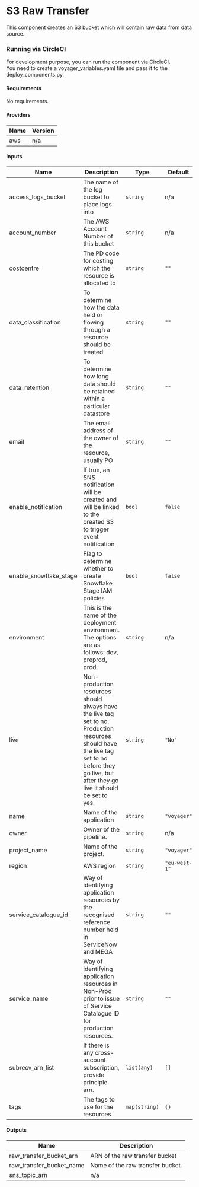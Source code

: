 # S3 Raw Transfer

This component creates an S3 bucket which will contain raw data from data source.

### Running via CircleCI

For development purpose, you can run the component via CircleCI.  
You need to create a voyager\_variables.yaml file and pass it to the deploy\_components.py.

#### Requirements

No requirements.

#### Providers

| Name | Version |
|------|---------|
| aws | n/a |

#### Inputs

| Name | Description | Type | Default |
|------|-------------|------|---------|
| access\_logs\_bucket | The name of the log bucket to place logs into | `string` | n/a |
| account\_number | The AWS Account Number of this bucket | `string` | n/a |
| costcentre | The PD code for costing which the resource is allocated to | `string` | `""` |
| data\_classification | To determine how the data held or flowing through a resource should be treated | `string` | `""` |
| data\_retention | To determine how long data should be retained within a particular datastore | `string` | `""` |
| email | The email address of the owner of the resource, usually PO | `string` | `""` |
| enable\_notification | If true, an SNS notification will be created and will be linked to the created S3 to trigger event notification | `bool` | `false` |
| enable\_snowflake\_stage | Flag to determine whether to create Snowflake Stage IAM policies | `bool` | `false` |
| environment | This is the name of the deployment environment. The options are as follows: dev, preprod, prod. | `string` | n/a |
| live | Non-production resources should always have the live tag set to no. Production resources should have the live tag set to no before they go live, but after they go live it should be set to yes. | `string` | `"No"` |
| name | Name of the application | `string` | `"voyager"` |
| owner | Owner of the pipeline. | `string` | n/a |
| project\_name | Name of the project. | `string` | `"voyager"` |
| region | AWS region | `string` | `"eu-west-1"` |
| service\_catalogue\_id | Way of identifying application resources by the recognised reference number held in ServiceNow and MEGA | `string` | `""` |
| service\_name | Way of identifying application resources in Non-Prod prior to issue of Service Catalogue ID for production resources. | `string` | `""` |
| subrecv\_arn\_list | If there is any cross-account subscription, provide principle arn. | `list(any)` | `[]` |
| tags | The tags to use for the resources | `map(string)` | `{}` |

#### Outputs

| Name | Description |
|------|-------------|
| raw\_transfer\_bucket\_arn | ARN of the raw transfer bucket |
| raw\_transfer\_bucket\_name | Name of the raw transfer bucket. |
| sns\_topic\_arn | n/a |

